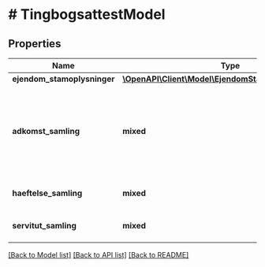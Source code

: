 # # TingbogsattestModel

## Properties

Name | Type | Description | Notes
------------ | ------------- | ------------- | -------------
**ejendom_stamoplysninger** | [**\OpenAPI\Client\Model\EjendomStamoplysningerModel**](EjendomStamoplysningerModel.md) |  |
**adkomst_samling** | **mixed** | Summariske oplysninger for en adkomst. En adkomst har en AndelIdeel og en eller flere adkomsthavere til denne. | [optional]
**haeftelse_samling** | **mixed** | Summariske oplysninger for en hæftelse. | [optional]
**servitut_samling** | **mixed** | Summariske oplysninger for en servitut. | [optional]

[[Back to Model list]](../../README.md#models) [[Back to API list]](../../README.md#endpoints) [[Back to README]](../../README.md)
